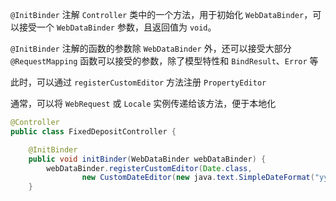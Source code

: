 `@InitBinder` 注解 `Controller` 类中的一个方法，用于初始化 `WebDataBinder`，可以接受一个 `WebDataBinder` 参数，且返回值为 `void`。

`@InitBinder` 注解的函数的参数除 `WebDataBinder` 外，还可以接受大部分 `@RequestMapping` 函数<span data-type="text" parent-style="color: var(--b3-card-info-color);background-color: var(--b3-card-info-background);">可以接受的参数</span>，除了模型特性和 `BindResult`、`Error` 等

此时，可以通过 `registerCustomEditor` 方法注册 `PropertyEditor`

通常，可以将 `WebRequest` 或 `Locale` 实例传递给该方法，便于本地化

```java
@Controller
public class FixedDepositController {

    @InitBinder
    public void initBinder(WebDataBinder webDataBinder) {
        webDataBinder.registerCustomEditor(Date.class, 
                new CustomDateEditor(new java.text.SimpleDateFormat("yyyy-MM-dd"), false));
    }
```


